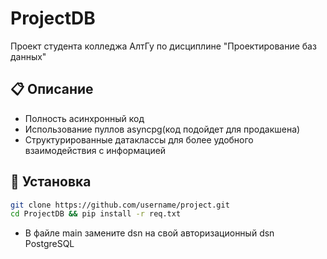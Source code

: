 # ProjectDB

Проект студента колледжа АлтГу по дисциплине "Проектирование баз данных"

## 📋 Описание

- Полность асинхронный код
- Использование пуллов asyncpg(код подойдет для продакшена)
- Структурированные датаклассы для более удобного взаимодействия с информацией

## 🚀 Установка

```bash
git clone https://github.com/username/project.git
cd ProjectDB && pip install -r req.txt
```

- В файле main замените dsn на свой авторизационный dsn PostgreSQL